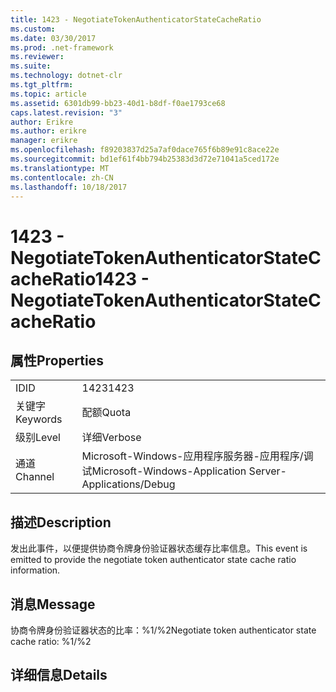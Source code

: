 ```yaml
---
title: 1423 - NegotiateTokenAuthenticatorStateCacheRatio
ms.custom: 
ms.date: 03/30/2017
ms.prod: .net-framework
ms.reviewer: 
ms.suite: 
ms.technology: dotnet-clr
ms.tgt_pltfrm: 
ms.topic: article
ms.assetid: 6301db99-bb23-40d1-b8df-f0ae1793ce68
caps.latest.revision: "3"
author: Erikre
ms.author: erikre
manager: erikre
ms.openlocfilehash: f89203837d25a7af0dace765f6b89e91c8ace22e
ms.sourcegitcommit: bd1ef61f4bb794b25383d3d72e71041a5ced172e
ms.translationtype: MT
ms.contentlocale: zh-CN
ms.lasthandoff: 10/18/2017
---
```

# <a name="1423---negotiatetokenauthenticatorstatecacheratio"></a><span data-ttu-id="990e9-102">1423 - NegotiateTokenAuthenticatorStateCacheRatio</span><span class="sxs-lookup"><span data-stu-id="990e9-102">1423 - NegotiateTokenAuthenticatorStateCacheRatio</span></span>
## <a name="properties"></a><span data-ttu-id="990e9-103">属性</span><span class="sxs-lookup"><span data-stu-id="990e9-103">Properties</span></span>  
  
|||  
|-|-|  
|<span data-ttu-id="990e9-104">ID</span><span class="sxs-lookup"><span data-stu-id="990e9-104">ID</span></span>|<span data-ttu-id="990e9-105">1423</span><span class="sxs-lookup"><span data-stu-id="990e9-105">1423</span></span>|  
|<span data-ttu-id="990e9-106">关键字</span><span class="sxs-lookup"><span data-stu-id="990e9-106">Keywords</span></span>|<span data-ttu-id="990e9-107">配额</span><span class="sxs-lookup"><span data-stu-id="990e9-107">Quota</span></span>|  
|<span data-ttu-id="990e9-108">级别</span><span class="sxs-lookup"><span data-stu-id="990e9-108">Level</span></span>|<span data-ttu-id="990e9-109">详细</span><span class="sxs-lookup"><span data-stu-id="990e9-109">Verbose</span></span>|  
|<span data-ttu-id="990e9-110">通道</span><span class="sxs-lookup"><span data-stu-id="990e9-110">Channel</span></span>|<span data-ttu-id="990e9-111">Microsoft-Windows-应用程序服务器-应用程序/调试</span><span class="sxs-lookup"><span data-stu-id="990e9-111">Microsoft-Windows-Application Server-Applications/Debug</span></span>|  
  
## <a name="description"></a><span data-ttu-id="990e9-112">描述</span><span class="sxs-lookup"><span data-stu-id="990e9-112">Description</span></span>  
 <span data-ttu-id="990e9-113">发出此事件，以便提供协商令牌身份验证器状态缓存比率信息。</span><span class="sxs-lookup"><span data-stu-id="990e9-113">This event is emitted to provide the negotiate token authenticator state cache ratio information.</span></span>  
  
## <a name="message"></a><span data-ttu-id="990e9-114">消息</span><span class="sxs-lookup"><span data-stu-id="990e9-114">Message</span></span>  
 <span data-ttu-id="990e9-115">协商令牌身份验证器状态的比率：%1/%2</span><span class="sxs-lookup"><span data-stu-id="990e9-115">Negotiate token authenticator state cache ratio: %1/%2</span></span>  
  
## <a name="details"></a><span data-ttu-id="990e9-116">详细信息</span><span class="sxs-lookup"><span data-stu-id="990e9-116">Details</span></span>
